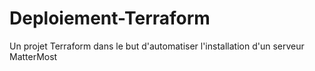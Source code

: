 # Deploiement-Terraform
Un projet Terraform dans le but d'automatiser l'installation d'un serveur MatterMost
